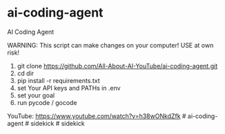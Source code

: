 # ai-coding-agent
AI Coding Agent

WARNING: This script can make changes on your computer! USE at own risk!

1. git clone https://github.com/All-About-AI-YouTube/ai-coding-agent.git
2. cd dir
3. pip install -r requirements.txt
4. set Your API keys and PATHs in .env
5. set your goal
6. run pycode / gocode

YouTube:
https://www.youtube.com/watch?v=h38wONkdZfk
#   a i - c o d i n g - a g e n t  
 #   s i d e k i c k  
 #   s i d e k i c k  
 